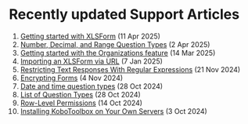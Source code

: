 # Recently updated Support Articles

<!--This page is auto generated using the `scripts/last-updated.py` script, do not update manually-->
1. [Getting started with XLSForm](getting_started_xlsform.md) (11 Apr 2025)
1. [Number, Decimal, and Range Question Types](number_decimal_range.md) (2 Apr 2025)
1. [Getting started with the Organizations feature](getting_started_organization_feature.md) (14 Mar 2025)
1. [Importing an XLSForm via URL](xls_url.md) (7 Jan 2025)
1. [Restricting Text Responses With Regular Expressions](restrict_responses.md) (21 Nov 2024)
1. [Encrypting Forms](encrypting_forms.md) (4 Nov 2024)
1. [Date and time question types](date_time.md) (28 Oct 2024)
1. [List of Question Types](question_types.md) (28 Oct 2024)
1. [Row-Level Permissions](row_level_permissions.md) (14 Oct 2024)
1. [Installing KoboToolbox on Your Own Servers](kobo_your_servers.md) (3 Oct 2024)
